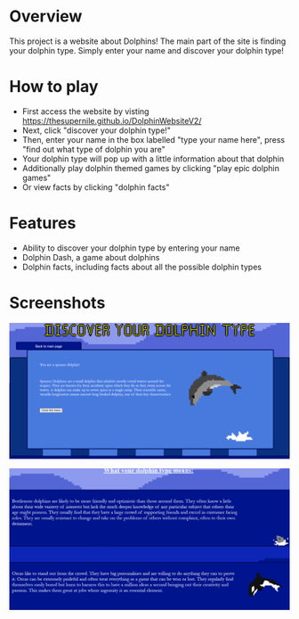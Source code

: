 # Overview
This project is a website about Dolphins! The main part of the site is finding your dolphin type. Simply enter your name and discover your dolphin type!

# How to play
* First access the website by visting https://thesupernile.github.io/DolphinWebsiteV2/
* Next, click "discover your dolphin type!"
* Then, enter your name in the box labelled "type your name here", press "find out what type of dolphin you are"
* Your dolphin type will pop up with a little information about that dolphin
* Additionally play dolphin themed games by clicking "play epic dolphin games"
* Or view facts by clicking "dolphin facts"

# Features
* Ability to discover your dolphin type by entering your name
* Dolphin Dash, a game about dolphins
* Dolphin facts, including facts about all the possible dolphin types

# Screenshots

![Spinner Dolphin Type](Screenshots/SpinnerType.png)


![Dolphin Type Information](Screenshots/information.png)
